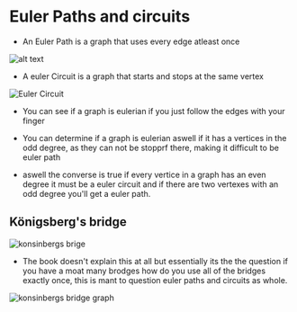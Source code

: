 # Euler Paths and circuits
- An Euler Path is a graph that uses every edge atleast once
<img title="eulerpath image" alt="alt text" src="https://github.com/jackTCurtis/csc208/blob/fc63231cd04ce50b33d33cfde99b9ea4c934e960/ch%204.5/Fig2_5_17.png">

- A euler Circuit is a graph that starts and stops at the same vertex

<img title="Euler Circuit" alt="Euler Circuit" src="https://github.com/jackTCurtis/csc208/blob/4c561cd7d27b3da8ddd08642f68ad45b7ce1a962/ch%204.5/euleriantrails5182472584651975439.jpeg">

- You can see if a graph is eulerian if you just follow the edges with your finger

- You can determine if a graph is eulerian aswell if it has a vertices in the odd degree, as they can not be stopprf there, making it difficult to be euler path

- aswell the converse is true if every vertice in a graph has an even degree it must be a euler circuit and if there are two vertexes with an odd degree you'll get a euler path.

## Königsberg's bridge

<img title="konsinbergs bridge" alt="konsinbergs brige" src="">

- The book doesn't explain this at all but essentially its the the question if you have a moat many brodges how do you use all of the bridges exactly once, this is mant to question euler paths and circuits as whole.

<img title="graph" alt="konsinbergs bridge graph" src="">